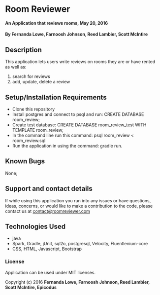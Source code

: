 # Room Reviewer

#### An Application that reviews rooms, May 20, 2016

#### By Fernanda Lowe, Farnoosh Johnson, Reed Lambier, Scott McIntire

## Description

This application lets users write reviews on rooms they are or have rented as well as:

1. search for reviews
2. add, update, delete a review

## Setup/Installation Requirements

* Clone this repository
* Install postgres and connect to psql and run: CREATE DATABASE room_review;
* Create test database: CREATE DATABASE room_review_test WITH TEMPLATE room_review;
* In the command line run this command: psql room_review < room_review.sql
* Run the application in using the command: gradle run.


## Known Bugs

None;

## Support and contact details

If while using this application you run into any issues or have questions, ideas, concerns, or would like to make a contribution to the code, please contact us at contact@roomreviewer.com

## Technologies Used

* java
* Spark, Gradle, jUnit, sql2o, postgresql, Velocity, Fluentlenium-core
* CSS, HTML, Javascript, Bootstrap


### License

Application can be used under MIT licenses.

Copyright (c) 2016 **Fernanda Lowe, Farnoosh Johnson, Reed Lambier, Scott McIntire, Epicodus**
